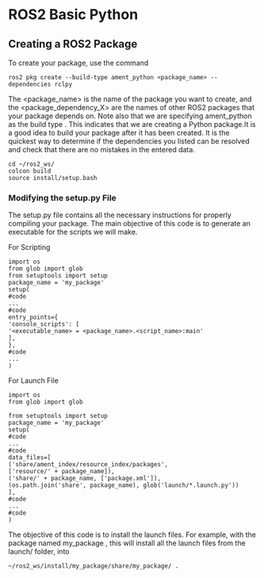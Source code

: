# ROS2 Basic Python

## Creating a ROS2 Package

To create your package, use the command 
```
ros2 pkg create --build-type ament_python <package_name> --dependencies rclpy
```
The <package_name> is the name of the package you want to create, and the <package_dependency_X> are
the names of other ROS2 packages that your package depends on. Note also that we are specifying ament_python as the build type . This indicates that we are creating a Python package.It is a good idea to build your package after it has been created. It is the quickest way to determine if the dependencies you listed can be resolved and check that there are no mistakes in the entered data.

```
cd ~/ros2_ws/
colcon build
source install/setup.bash
```

### Modifying the setup.py File
The setup.py file contains all the necessary instructions for properly compiling your package. The main objective of this code is to generate an executable for the scripts we will make.  

For Scripting 
```
import os
from glob import glob
from setuptools import setup
package_name = 'my_package'
setup(
#code
...
#code
entry_points={
'console_scripts': [
'<executable_name> = <package_name>.<script_name>:main'
],
},
#code
...
)
```

For Launch File 
```
import os
from glob import glob

from setuptools import setup
package_name = 'my_package'
setup(
#code
...
#code
data_files=[
('share/ament_index/resource_index/packages',
['resource/' + package_name]),
('share/' + package_name, ['package.xml']),
(os.path.join('share', package_name), glob('launch/*.launch.py'))
],
#code
...
#code
)
```
The objective of this code is to install the launch files. For example, with the package named my_package , this will install all the launch files from the launch/ folder, into
```
~/ros2_ws/install/my_package/share/my_package/ .
```
